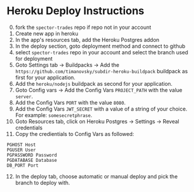 # Heroku Deploy Instructions
0. fork the `spector-trades` repo if repo not in your account
1. Create new app in heroku
2. In the app's resources tab, add the Heroku Postgres addon
3. In the deploy section, goto deployment method and connect to github
4. select `spector-trades` repo in your account and select the branch used for deployment
5. Goto Settings tab -> Buildpacks -> Add the `https://github.com/timanovsky/subdir-heroku-buildpack` buildpack as first for your application.
6. Add the `heroku/nodejs` buildpack as second for your application.
7. Goto Config vars -> Add the Config Vars `PROJECT_PATH` with the value `server`.
8. Add the Config Vars `PORT` with the value `8080`.
9. Add the Config Vars `JWT_SECRET` with a value of a string of your choice.  For example: `somesecretphrase`.
10. Goto Resources tab, click on Heroku Postgres -> Settings -> Reveal credentials 
11. Copy the credientials to Config Vars as followed:
```
PGHOST Host
PGUSER User
PGPASSWORD Password
PGDATABASE Database
DB_PORT Port
```
12. In the deploy tab, choose automatic or manual deploy and pick the branch to deploy with.
